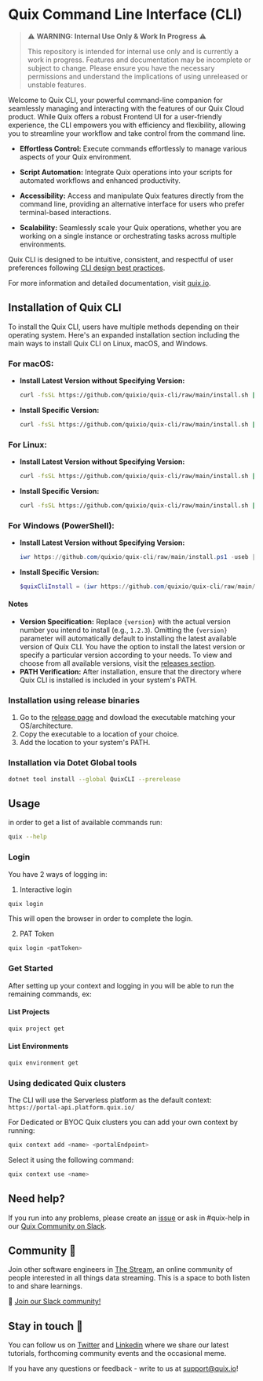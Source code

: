 # Quix Command Line Interface (CLI)

> :warning: **WARNING: Internal Use Only & Work In Progress** :warning:
>
> This repository is intended for internal use only and is currently a work in progress. Features and documentation may be incomplete or subject to change. Please ensure you have the necessary permissions and understand the implications of using unreleased or unstable features.

Welcome to Quix CLI, your powerful command-line companion for seamlessly managing and interacting with the features of our Quix Cloud product. While Quix offers a robust Frontend UI for a user-friendly experience, the CLI empowers you with efficiency and flexibility, allowing you to streamline your workflow and take control from the command line.

- **Effortless Control:** Execute commands effortlessly to manage various aspects of your Quix environment.
  
- **Script Automation:** Integrate Quix operations into your scripts for automated workflows and enhanced productivity.

- **Accessibility:** Access and manipulate Quix features directly from the command line, providing an alternative interface for users who prefer terminal-based interactions.

- **Scalability:** Seamlessly scale your Quix operations, whether you are working on a single instance or orchestrating tasks across multiple environments.

Quix CLI is designed to be intuitive, consistent, and respectful of user preferences following [CLI design best practices](https://clig.dev/). 

For more information and detailed documentation, visit [quix.io](https://www.quix.io/).

## Installation of Quix CLI

To install the Quix CLI, users have multiple methods depending on their operating system. Here's an expanded installation section including the main ways to install Quix CLI on Linux, macOS, and Windows.

### For macOS:

- **Install Latest Version without Specifying Version:**

  ```bash
  curl -fsSL https://github.com/quixio/quix-cli/raw/main/install.sh | bash
  ```
  
- **Install Specific Version:**

  ```bash
  curl -fsSL https://github.com/quixio/quix-cli/raw/main/install.sh | bash -s -- -v={version}
  ```

### For Linux:

- **Install Latest Version without Specifying Version:**

    ```bash
    curl -fsSL https://github.com/quixio/quix-cli/raw/main/install.sh | sudo bash
    ```
    
- **Install Specific Version:**

    ```bash
    curl -fsSL https://github.com/quixio/quix-cli/raw/main/install.sh | sudo bash -s -- -v={version}
    ```

### For Windows (PowerShell):

- **Install Latest Version without Specifying Version:**

  ```powershell
  iwr https://github.com/quixio/quix-cli/raw/main/install.ps1 -useb | iex
  ```
  
- **Install Specific Version:**

  ```powershell
  $quixCliInstall = (iwr https://github.com/quixio/quix-cli/raw/main/install.ps1 -useb).Content; iex "$quixCliInstall {version}"
  ```

#### Notes
- **Version Specification:** Replace `{version}` with the actual version number you intend to install (e.g., `1.2.3`). Omitting the `{version}` parameter will automatically default to installing the latest available version of Quix CLI. You have the option to install the latest version or specify a particular version according to your needs. 
To view and choose from all available versions, visit the [releases section](https://github.com/quixio/quix-cli/releases).
- **PATH Verification:** After installation, ensure that the directory where Quix CLI is installed is included in your system's PATH.

### Installation using release binaries

1. Go to the [release page](https://github.com/quixio/quix-cli/releases) and dowload the executable matching your OS/architecture.
2. Copy the executable to a location of your choice.
3. Add the location to your system's PATH.

### Installation via Dotet Global tools

```bash
dotnet tool install --global QuixCLI --prerelease
```

## Usage

in order to get a list of available commands run: 
```bash
quix --help
```

### Login

You have 2 ways of logging in:

1. Interactive login
```bash
quix login
```
This will open the browser in order to complete the login.

2. PAT Token
```bash
quix login <patToken>
```

### Get Started

After setting up your context and logging in you will be able to run the remaining commands, ex:

#### List Projects

```bash
quix project get
```

#### List Environments

```bash
quix environment get
```

### Using dedicated Quix clusters

The CLI will use the Serverless platform as the default context: `https://portal-api.platform.quix.io/`

For Dedicated or BYOC Quix clusters you can add your own context by running: 
```bash 
quix context add <name> <portalEndpoint>
```
 
Select it using the following command:
```bash
quix context use <name>
```

## Need help?

If you run into any problems, please create an [issue](https://github.com/quixio/quix-cli/issues) or ask in #quix-help in our [Quix Community on Slack](https://quix.io/slack-invite).  

## Community 👭

Join other software engineers in [The Stream](https://quix.io/slack-invite), an online community of people interested in all things data streaming. This is a space to both listen to and share learnings.

🙌  [Join our Slack community!](https://quix.io/slack-invite)

## Stay in touch 👋

You can follow us on [Twitter](https://twitter.com/quix_io) and [Linkedin](https://www.linkedin.com/company/70925173) where we share our latest tutorials, forthcoming community events and the occasional meme.  

If you have any questions or feedback - write to us at support@quix.io!

